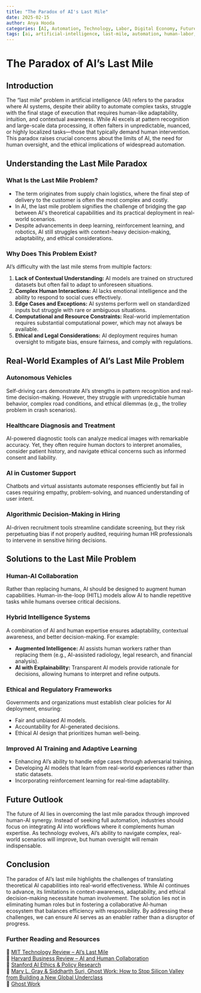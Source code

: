 ```yaml
---
title: "The Paradox of AI's Last Mile"
date: 2025-02-15
author: Anya Hooda
categories: [AI, Automation, Technology, Labor, Digital Economy, Future of Work, Gig Work, Tecnology and Society] 
tags: [ai, artificial-intelligence, last-mile, automation, human-labor, gig-work, digital-economy, robotics, future-of-work]
---
```


# The Paradox of AI’s Last Mile

## Introduction
The “last mile” problem in artificial intelligence (AI) refers to the paradox where AI systems, despite their ability to automate complex tasks, struggle with the final stage of execution that requires human-like adaptability, intuition, and contextual awareness. While AI excels at pattern recognition and large-scale data processing, it often falters in unpredictable, nuanced, or highly localized tasks—those that typically demand human intervention. This paradox raises crucial concerns about the limits of AI, the need for human oversight, and the ethical implications of widespread automation.

## Understanding the Last Mile Paradox
### What Is the Last Mile Problem?
- The term originates from supply chain logistics, where the final step of delivery to the customer is often the most complex and costly.
- In AI, the last mile problem signifies the challenge of bridging the gap between AI's theoretical capabilities and its practical deployment in real-world scenarios.
- Despite advancements in deep learning, reinforcement learning, and robotics, AI still struggles with context-heavy decision-making, adaptability, and ethical considerations.

### Why Does This Problem Exist?
AI’s difficulty with the last mile stems from multiple factors:
1. **Lack of Contextual Understanding:** AI models are trained on structured datasets but often fail to adapt to unforeseen situations.
2. **Complex Human Interactions:** AI lacks emotional intelligence and the ability to respond to social cues effectively.
3. **Edge Cases and Exceptions:** AI systems perform well on standardized inputs but struggle with rare or ambiguous situations.
4. **Computational and Resource Constraints:** Real-world implementation requires substantial computational power, which may not always be available.
5. **Ethical and Legal Considerations:** AI deployment requires human oversight to mitigate bias, ensure fairness, and comply with regulations.

## Real-World Examples of AI’s Last Mile Problem
### Autonomous Vehicles
Self-driving cars demonstrate AI’s strengths in pattern recognition and real-time decision-making. However, they struggle with unpredictable human behavior, complex road conditions, and ethical dilemmas (e.g., the trolley problem in crash scenarios).

### Healthcare Diagnosis and Treatment
AI-powered diagnostic tools can analyze medical images with remarkable accuracy. Yet, they often require human doctors to interpret anomalies, consider patient history, and navigate ethical concerns such as informed consent and liability.

### AI in Customer Support
Chatbots and virtual assistants automate responses efficiently but fail in cases requiring empathy, problem-solving, and nuanced understanding of user intent.

### Algorithmic Decision-Making in Hiring
AI-driven recruitment tools streamline candidate screening, but they risk perpetuating bias if not properly audited, requiring human HR professionals to intervene in sensitive hiring decisions.

## Solutions to the Last Mile Problem
### Human-AI Collaboration
Rather than replacing humans, AI should be designed to augment human capabilities. Human-in-the-loop (HITL) models allow AI to handle repetitive tasks while humans oversee critical decisions.

### Hybrid Intelligence Systems
A combination of AI and human expertise ensures adaptability, contextual awareness, and better decision-making. For example:
- **Augmented Intelligence:** AI assists human workers rather than replacing them (e.g., AI-assisted radiology, legal research, and financial analysis).
- **AI with Explainability:** Transparent AI models provide rationale for decisions, allowing humans to interpret and refine outputs.

### Ethical and Regulatory Frameworks
Governments and organizations must establish clear policies for AI deployment, ensuring:
- Fair and unbiased AI models.
- Accountability for AI-generated decisions.
- Ethical AI design that prioritizes human well-being.

### Improved AI Training and Adaptive Learning
- Enhancing AI’s ability to handle edge cases through adversarial training.
- Developing AI models that learn from real-world experiences rather than static datasets.
- Incorporating reinforcement learning for real-time adaptability.

## Future Outlook
The future of AI lies in overcoming the last mile paradox through improved human-AI synergy. Instead of seeking full automation, industries should focus on integrating AI into workflows where it complements human expertise. As technology evolves, AI’s ability to navigate complex, real-world scenarios will improve, but human oversight will remain indispensable.

## Conclusion
The paradox of AI’s last mile highlights the challenges of translating theoretical AI capabilities into real-world effectiveness. While AI continues to advance, its limitations in context-awareness, adaptability, and ethical decision-making necessitate human involvement. The solution lies not in eliminating human roles but in fostering a collaborative AI-human ecosystem that balances efficiency with responsibility. By addressing these challenges, we can ensure AI serves as an enabler rather than a disruptor of progress.

### Further Reading and Resources
📌 [MIT Technology Review – AI’s Last Mile](https://www.technologyreview.com/)  
📌 [Harvard Business Review – AI and Human Collaboration](https://hbr.org/)  
📌 [Stanford AI Ethics & Policy Research](https://hai.stanford.edu/)  
📌 [Mary L. Gray & Siddharth Suri, Ghost Work: How to Stop Silicon Valley from Building a New Global Underclass](http://sarkoups.free.fr/gray2019.pdf)  
📌 [Ghost Work](https://www.youtube.com/watch?v=D5fkupjVEp8&t=2394s&pp=ygUYbWFyeSBhbmQgc3VyaSBnaG9zdCB3b3Jr) 


